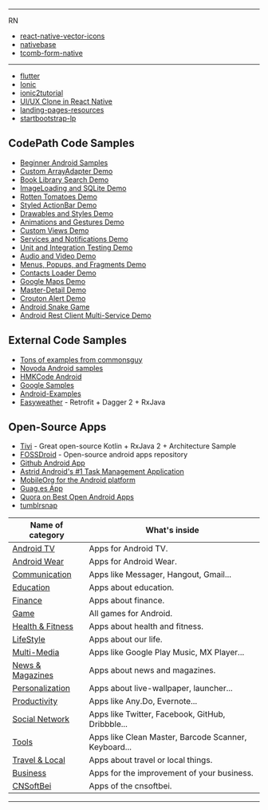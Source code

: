 





------------
RN

* [react-native-vector-icons](https://github.com/oblador/react-native-vector-icons)
* [nativebase](https://nativebase.io/)
* [tcomb-form-native](https://github.com/gcanti/tcomb-form-native)


------------------

* [flutter](https://github.com/Solido/awesome-flutter)
* [Ionic](https://github.com/Alexintosh/Awesome-Ionic)
* [ionic2tutorial](http://ionic2tutorial.com/)
* [UI/UX Clone in React Native](https://github.com/hkxicor/uber-clone-react-native)
* [landing-pages-resources](https://github.com/eibrahim/landing-pages-resources#user-experience-testing-and-optimization-tools)
* [startbootstrap-lp](https://github.com/BlackrockDigital/startbootstrap-landing-page)


## CodePath Code Samples

* [Beginner Android Samples](https://github.com/codepath/intro_android_demo)
* [Custom ArrayAdapter Demo](https://github.com/codepath/android-custom-array-adapter-demo)
* [Book Library Search Demo](https://github.com/codepath/android-booksearch-demo)
* [ImageLoading and SQLite Demo](https://github.com/codepath/android-sqlite-links-demo)
* [Rotten Tomatoes Demo](https://github.com/codepath/android-rottentomatoes-demo)
* [Styled ActionBar Demo](https://github.com/codepath/android-actionbar-style-demo)
* [Drawables and Styles Demo](https://github.com/codepath/android-drawable-styles-demo)
* [Animations and Gestures Demo](https://github.com/codepath/android-animation-gestures-demo)
* [Custom Views Demo](https://github.com/codepath/android-custom-view-demos)
* [Services and Notifications Demo](https://github.com/codepath/android-services-demo)
* [Unit and Integration Testing Demo](https://github.com/codepath/android-simple-test-demo)
* [Audio and Video Demo](https://github.com/codepath/android-audio-video-demo)
* [Menus, Popups, and Fragments Demo](https://github.com/codepath/android-menus-popups-dialogs-demo)
* [Contacts Loader Demo](https://github.com/codepath/android-contacts-loader-demo)
* [Google Maps Demo](https://github.com/codepath/android-google-maps-demo)
* [Master-Detail Demo](https://github.com/codepath/android-master-detail-demo)
* [Crouton Alert Demo](https://github.com/codepath/android-crouton-sample)
* [Android Snake Game](https://github.com/codepath/android_snake_game)
* [Android Rest Client Multi-Service Demo](https://github.com/codepath/android-multiservice-oauth-demo)

## External Code Samples

* [Tons of examples from commonsguy](https://github.com/commonsguy/cw-omnibus)
* [Novoda Android samples](https://github.com/novoda/android-demos)
* [HMKCode Android](https://github.com/hmkcode/Android)
* [Google Samples](https://github.com/googlesamples) 
* [Android-Examples](https://github.com/nisrulz/android-examples) 
* [Easyweather](https://github.com/DanPrado/easyweather) - Retrofit + Dagger 2 + RxJava

## Open-Source Apps


* [Tivi](https://github.com/chrisbanes/tivi) - Great open-source Kotlin + RxJava 2 + Architecture Sample
* [FOSSDroid](http://fossdroid.com/) - Open-source android apps repository
* [Github Android App](https://github.com/github/android)
* [Astrid Android's #1 Task Management Application ](https://github.com/todoroo/astrid)
* [MobileOrg for the Android platform](https://github.com/matburt/mobileorg-android)
* [Guag.es App](https://github.com/github/gauges-android)
* [Quora on Best Open Android Apps](http://www.quora.com/Android-Applications/What-are-some-of-the-best-open-source-Android-apps)
* [tumblrsnap](https://github.com/codepath/tumblrsnap/tree/portfolio)




| Name of category | What's inside |
  ---------------- | ------------- 
[Android TV](categories/android_tv.md) | Apps for Android TV. 
[Android Wear](categories/android_wear.md) | Apps for Android Wear. 
[Communication](categories/communication.md) | Apps like Messager, Hangout, Gmail... 
[Education](categories/education.md) | Apps about education. 
[Finance](categories/finance.md) | Apps about finance. 
[Game](categories/game.md) | All games for Android. 
[Health & Fitness](categories/health_fitness.md) | Apps about health and fitness. 
[LifeStyle](categories/life_style.md) | Apps about our life. 
[Multi-Media](categories/multi_media.md) | Apps like Google Play Music, MX Player... 
[News & Magazines](categories/news_and_magazines.md) | Apps about news and magazines. 
[Personalization](categories/personalization.md) | Apps about live-wallpaper, launcher... 
[Productivity](categories/productivity.md) | Apps like Any.Do, Evernote... 
[Social Network](categories/social_network.md) | Apps like Twitter, Facebook, GitHub, Dribbble... 
[Tools](categories/tools.md) | Apps like Clean Master, Barcode Scanner, Keyboard...
[Travel & Local](categories/travel_and_local.md) | Apps about travel or local things.
[Business](categories/business.md) | Apps for the improvement of your business.
[CNSoftBei](https://github.com/kensoon/awesome-cnsoftbei) | Apps of the cnsoftbei.


------------------------

